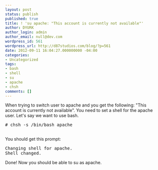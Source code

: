 ```yaml
---
layout: post
status: publish
published: true
title: ! 'su apache: "This account is currently not available"'
author: DYURK
author_login: admin
author_email: null@dev.com
wordpress_id: 561
wordpress_url: http://d87studios.com/blog/?p=561
date: 2012-09-11 16:04:27.000000000 -04:00
categories:
- Uncategorized
tags:
- bash
- shell
- su
- apache
- chsh
comments: []
---
```

When trying to switch user to apache and you get the following: "This account is currently not available". You need to set a shell for the apache user. Let's say we want to use bash.
<pre># chsh -s /bin/bash apache

</pre>
You should get this prompt:
<pre>Changing shell for apache.
Shell changed.</pre>
Done! Now you should be able to su as apache.
